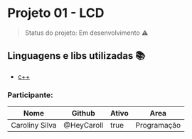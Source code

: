 # Projeto 01 - LCD
> Status do projeto:  Em desenvolvimento :warning:
## Linguagens e libs utilizadas :books:

- [c++](https://react-pdf.org/)

### Participante: 
|Nome|Github|Ativo|Area|
| -------- | -------- | -------- |-------- |
|Caroliny Silva|@HeyCaroll|true|Programação|
